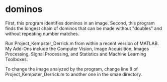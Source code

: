 # dominos
First, this program identifies dominos in an image.
Second, this program finds the longest chain of dominos that can be made without "doubles" and without repeating number matches.

Run Project_Kempster_Derrick.m from within a recent version of MATLAB.
My Add-Ons include the Computer Vision, Image Acquisition, Images Processing, Signal Processing, and Statistics and Machine Learning Toolboxes.

To change the image analyzed by the program, change line 8 of Project_Kempster_Derrick.m to another one in the smae directory.
